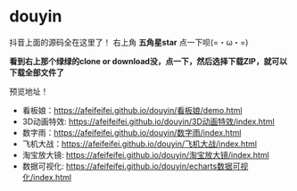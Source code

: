 # douyin
抖音上面的源码全在这里了！
右上角 **五角星star** 点一下呗(=・ω・=)

**看到右上那个绿绿的clone or download没，点一下，然后选择下载ZIP，就可以下载全部文件了**

预览地址！
- 看板娘：https://afeifeifei.github.io/douyin/看板娘/demo.html
- 3D动画特效: https://afeifeifei.github.io/douyin/3D动画特效/index.html
- 数字雨：https://afeifeifei.github.io/douyin/数字雨/index.html
- 飞机大战：https://afeifeifei.github.io/douyin/飞机大战/index.html
- 淘宝放大镜: https://afeifeifei.github.io/douyin/淘宝放大镜/index.html
- 数据可视化: https://afeifeifei.github.io/douyin/echarts数据可视化/index.html